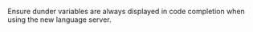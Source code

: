 Ensure dunder variables are always displayed in code completion when using the new language server.
